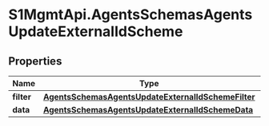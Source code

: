 # S1MgmtApi.AgentsSchemasAgentsUpdateExternalIdScheme

## Properties
Name | Type | Description | Notes
------------ | ------------- | ------------- | -------------
**filter** | [**AgentsSchemasAgentsUpdateExternalIdSchemeFilter**](AgentsSchemasAgentsUpdateExternalIdSchemeFilter.md) |  | 
**data** | [**AgentsSchemasAgentsUpdateExternalIdSchemeData**](AgentsSchemasAgentsUpdateExternalIdSchemeData.md) |  | 


